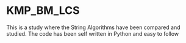 # KMP_BM_LCS
This is a study where the String Algorithms have been compared and studied. The code has been self written in Python and easy to follow
